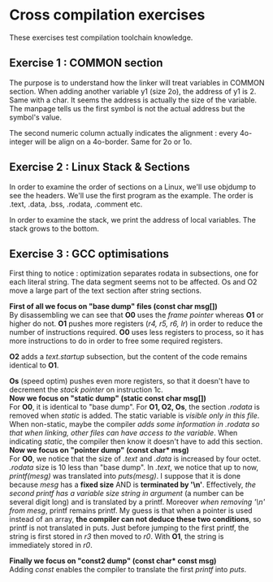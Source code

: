 # Cross compilation exercises

These exercises test compilation toolchain knowledge.

## Exercise 1 : COMMON section

The purpose is to understand how the linker will treat variables in COMMON section.
When adding another variable y1 (size 2o), the address of y1 is 2. Same with a char.
It seems the address is actually the size of the variable.
The manpage tells us the first symbol is not the actual address but the symbol's value.

The second numeric column actually indicates the alignment : every 4o-integer will be align on a 4o-border. Same for 2o or 1o.

## Exercise 2 : Linux Stack & Sections

In order to examine the order of sections on a Linux, we'll use objdump to see the headers. We'll use the first program as the example.
The order is .text, .data, .bss, .rodata, .comment etc.

In order to examine the stack, we print the address of local variables. The stack grows to the bottom.

## Exercise 3 : GCC optimisations

First thing to notice : optimization separates rodata in subsections, one for each literal string.
The data segment seems not to be affected.
Os and O2 move a large part of the text section after string sections.

**First of all we focus on "base dump" files (const char msg[])**
<br>
By disassembling we can see that **O0** uses the _frame pointer_ whereas **O1** or higher do not. **O1** pushes more registers (_r4, r5, r6, lr_) in order to reduce the number of instructions required. **O0** uses less registers to process, so it has more instructions to do in order to free some required registers.

**O2** adds a _text.startup_ subsection, but the content of the code remains identical to **O1**.

**Os** (speed optim) pushes even more registers, so that it doesn't have to decrement the _stack pointer_ on instruction 1c.
<br>
**Now we focus on "static dump" (static const char msg[])**
<br>
For **O0**, it is identical to "base dump".
For **O1, O2, Os**, the section _.rodata_ is removed when _static_ is added. The static variable is *visible only in this file*. When non-static, maybe the compiler *adds some information in .rodata so that when linking, other files can have access to the variable*.
When indicating _static_, the compiler then know it doesn't have to add this section.
<br>
**Now we focus on "pointer dump" (const char\* msg)**
<br>
For **O0**, we notice that the size of _.text_ and _.data_ is increased by four octet. _.rodata_ size is 10 less than "base dump". In _.text_, we notice that up to now, _printf(mesg)_ was translated into _puts(mesg)_. I suppose that it is done because _mesg_ has a **fixed size** AND is **terminated by '\n'**.
Effectively, *the second printf has a variable size string in argument* (a number can be several digit long) and is translated by a printf. Moreover *when removing '\n' from mesg*, printf remains printf.
My guess is that when a pointer is used instead of an array, **the compiler can not deduce these two conditions**, so printf is not translated in puts.
Just before jumping to the first printf, the string is first stored in _r3_ then moved to _r0_.
With **O1**, the string is immediately stored in _r0_.

**Finally we focus on "const2 dump" (const char\* const msg)**
<br>
Adding _const_ enables the compiler to translate the first _printf_ into _puts_.
